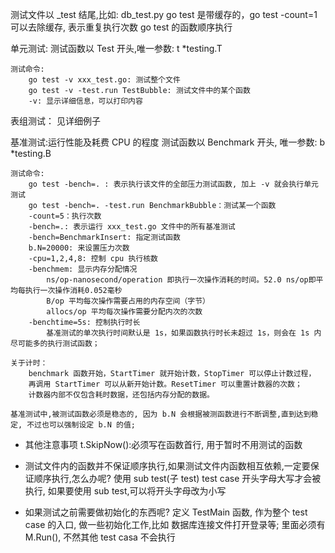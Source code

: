 
测试文件以 _test 结尾,比如: db_test.py
go test 是带缓存的，go test -count=1 可以去除缓存, 表示重复执行次数
go test 的函数顺序执行

单元测试:
    测试函数以 Test 开头,唯一参数: t *testing.T

    测试命令:
        go test -v xxx_test.go: 测试整个文件
        go test -v -test.run TestBubble: 测试文件中的某个函数
        -v: 显示详细信息，可以打印内容

表组测试：
    见详细例子

基准测试:运行性能及耗费 CPU 的程度
    测试函数以 Benchmark 开头, 唯一参数: b *testing.B

    测试命令:
        go test -bench=. : 表示执行该文件的全部压力测试函数, 加上 -v 就会执行单元测试
        go test -bench=. -test.run BenchmarkBubble：测试某一个函数
        -count=5：执行次数
        -bench=.: 表示运行 xxx_test.go 文件中的所有基准测试
        -bench=BenchmarkInsert: 指定测试函数
        b.N=20000: 来设置压力次数
        -cpu=1,2,4,8: 控制 cpu 执行核数
        -benchmem: 显示内存分配情况
            ns/op-nanosecond/operation 即执行一次操作消耗的时间。52.0 ns/op即平均每执行一次操作消耗0.052毫秒
            B/op 平均每次操作需要占用的内存空间（字节）
            allocs/op 平均每次操作需要分配内次的次数
        -benchtime=5s: 控制执行时长
            基准测试的单次执行时间默认是 1s，如果函数执行时长未超过 1s，则会在 1s 内尽可能多的执行测试函数；

    关于计时：
        benchmark 函数开始，StartTimer 就开始计数，StopTimer 可以停止计数过程，
        再调用 StartTimer 可以从新开始计数。ResetTimer 可以重置计数器的次数；
        计数器内部不仅包含耗时数据，还包括内存分配的数据。
    
    基准测试中,被测试函数必须是稳态的, 因为 b.N 会根据被测函数进行不断调整,直到达到稳定, 不过也可以强制设定 b.N 的值;


- 其他注意事项
    t.SkipNow():必须写在函数首行, 用于暂时不用测试的函数


- 测试文件内的函数并不保证顺序执行,如果测试文件内函数相互依赖,一定要保证顺序执行,怎么办呢?
    使用 sub test(子 test)
    test case 开头字母大写才会被执行, 如果要使用 sub test,可以将开头字母改为小写

- 如果测试之前需要做初始化的东西呢?
    定义 TestMain 函数, 作为整个 test case 的入口, 做一些初始化工作,比如 数据库连接文件打开登录等;
    里面必须有 M.Run(), 不然其他 test casa 不会执行